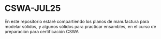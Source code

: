 # CSWA-JUL25
En este repositorio estaré compartiendo los planos de manufactura para modelar sólidos, y algunos sólidos para practicar ensambles, en el curso de preparación para certificación CSWA
